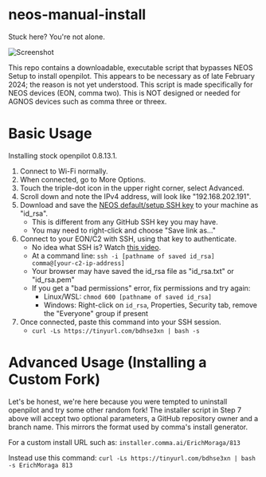# neos-manual-install

Stuck here? You're not alone.

![Screenshot](neos-installer-stuck.jpg)

This repo contains a downloadable, executable script that bypasses NEOS Setup to install openpilot. This appears to be necessary as of late February 2024; the reason is not yet understood. This script is made specifically for NEOS devices (EON, comma two). This is NOT designed or needed for AGNOS devices such as comma three or threex.

# Basic Usage

Installing stock openpilot 0.8.13.1.

1. Connect to Wi-Fi normally.
2. When connected, go to More Options.
3. Touch the triple-dot icon in the upper right corner, select Advanced.
4. Scroll down and note the IPv4 address, will look like "192.168.202.191".
5. Download and save the [NEOS default/setup SSH key](https://raw.githubusercontent.com/commaai/openpilot/master/system/hardware/tici/id_rsa) to your machine as "id_rsa".
    * This is different from any GitHub SSH key you may have.
    * You may need to right-click and choose "Save link as..."
6. Connect to your EON/C2 with SSH, using that key to authenticate.
    * No idea what SSH is? Watch [this video](https://www.youtube.com/watch?v=JHYbu50_uNE).
    * At a command line: `ssh -i [pathname of saved id_rsa] comma@[your-c2-ip-address]`
    * Your browser may have saved the id_rsa file as "id_rsa.txt" or "id_rsa.pem"
    * If you get a "bad permissions" error, fix permissions and try again:
        * Linux/WSL: `chmod 600 [pathname of saved id_rsa]`
        * Windows: Right-click on `id_rsa`, Properties, Security tab, remove the "Everyone" group if present
7. Once connected, paste this command into your SSH session.
    * `curl -Ls https://tinyurl.com/bdhse3xn | bash -s`

# Advanced Usage (Installing a Custom Fork)

Let's be honest, we're here because you were tempted to uninstall openpilot and try some other random fork!
The installer script in Step 7 above will accept two optional parameters, a GitHub repository owner and a branch name. This mirrors the format used by comma's install generator.

For a custom install URL such as: `installer.comma.ai/ErichMoraga/813`

Instead use this command: `curl -Ls https://tinyurl.com/bdhse3xn | bash -s ErichMoraga 813`
